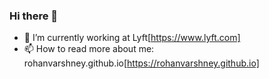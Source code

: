 ### Hi there 👋

- 🔭 I’m currently working at Lyft[https://www.lyft.com]
- 📫 How to read more about me: rohanvarshney.github.io[https://rohanvarshney.github.io]

<!--
**rohanvarshney/rohanvarshney** is a ✨ _special_ ✨ repository because its `README.md` (this file) appears on your GitHub profile.

Here are some ideas to get you started:

- 🔭 I’m currently working on ...
- 🌱 I’m currently learning ...
- 👯 I’m looking to collaborate on ...
- 🤔 I’m looking for help with ...
- 💬 Ask me about ...
- 📫 How to reach me: ...
- 😄 Pronouns: ...
- ⚡ Fun fact: ...
-->
